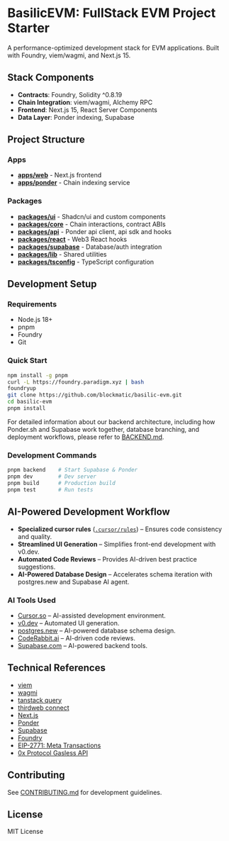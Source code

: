 # BasilicEVM: FullStack EVM Project Starter

A performance-optimized development stack for EVM applications. Built with Foundry, viem/wagmi, and Next.js 15.

## Stack Components

- __Contracts__: Foundry, Solidity ^0.8.19
- __Chain Integration__: viem/wagmi, Alchemy RPC
- __Frontend__: Next.js 15, React Server Components
- __Data Layer__: Ponder indexing, Supabase
  
## Project Structure

### Apps
- [__apps/web__](./apps/web/README.md) - Next.js frontend
- [__apps/ponder__](./apps/ponder/README.md) - Chain indexing service

### Packages
- [__packages/ui__](./packages/ui/README.md) - Shadcn/ui and custom components
- [__packages/core__](./packages/core/README.md) - Chain interactions, contract ABIs
- [__packages/api__](./packages/api/README.md) - Ponder api client, api sdk and hooks
- [__packages/react__](./packages/react/README.md) - Web3 React hooks
- [__packages/supabase__](./packages/supabase/README.md) - Database/auth integration
- [__packages/lib__](./packages/lib/README.md) - Shared utilities
- [__packages/tsconfig__](./packages/tsconfig/README.md) - TypeScript configuration

## Development Setup

### Requirements
- Node.js 18+
- pnpm
- Foundry
- Git

### Quick Start

```bash
npm install -g pnpm
curl -L https://foundry.paradigm.xyz | bash
foundryup
git clone https://github.com/blockmatic/basilic-evm.git
cd basilic-evm
pnpm install
```

For detailed information about our backend architecture, including how Ponder.sh and Supabase work together, database branching, and deployment workflows, please refer to [BACKEND.md](./BACKEND.md).

### Development Commands

```bash
pnpm backend    # Start Supabase & Ponder 
pnpm dev        # Dev server
pnpm build      # Production build
pnpm test       # Run tests
```

## AI-Powered Development Workflow

- **Specialized cursor rules** ([`.cursor/rules`](./.cursor/rules/README.md)) – Ensures code consistency and quality.
- **Streamlined UI Generation** – Simplifies front-end development with v0.dev.
- **Automated Code Reviews** – Provides AI-driven best practice suggestions.
- **AI-Powered Database Design** – Accelerates schema iteration with postgres.new and Supabase AI agent.

### AI Tools Used

- [Cursor.so](https://cursor.so/) – AI-assisted development environment.
- [v0.dev](https://v0.dev/) – Automated UI generation.
- [postgres.new](https://postgres.new/) – AI-powered database schema design.
- [CodeRabbit.ai](https://coderabbit.ai/) – AI-driven code reviews.
- [Supabase.com](https://supabase.com/) – AI-powered backend tools.

## Technical References

- [viem](https://viem.sh)
- [wagmi](https://wagmi.sh)
- [tanstack query](https://tanstack.com/query)
- [thirdweb connect](https://thirdweb.com/connect)
- [Next.js](https://nextjs.org/docs)
- [Ponder](https://ponder.sh/docs)
- [Supabase](https://supabase.com/docs)
- [Foundry](https://book.getfoundry.sh)
- [EIP-2771: Meta Transactions](https://eips.ethereum.org/EIPS/eip-2771)
- [0x Protocol Gasless API](https://0x.org/docs/gasless-api/introduction)

## Contributing

See [CONTRIBUTING.md](./CONTRIBUTING.md) for development guidelines.

## License

MIT License

